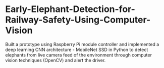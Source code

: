 # Early-Elephant-Detection-for-Railway-Safety-Using-Computer-Vision

Built a prototype using Raspberry Pi module controller and implemented a deep learning CNN architecture - MobileNet SSD in Python to detect elephants from live camera feed of the environment through computer vision
techniques (OpenCV) and alert the driver.
